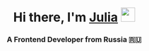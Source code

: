 <h1 align="center">Hi there, I'm <a href="https://julia-khakimova-portfolio.glitch.me/" target="_blank">Julia</a> 
<img src="https://github.com/blackcater/blackcater/raw/main/images/Hi.gif" height="32"/></h1>
<h3 align="center">A Frontend Developer from Russia 🇷🇺</h3>
